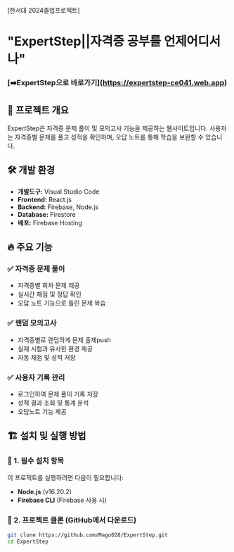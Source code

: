 [한서대 2024졸업프로젝트]
# "ExpertStep||자격증 공부를 언제어디서나"

### **[➡️ExpertStep으로 바로가기]**(https://expertstep-ce041.web.app)

## 📌 프로젝트 개요
ExpertStep은 자격증 문제 풀이 및 모의고사 기능을 제공하는 웹사이트입니다. 사용자는 자격증별 문제를 풀고 성적을 확인하며, 오답 노트를 통해 학습을 보완할 수 있습니다.

## 🛠 개발 환경
- **개발도구:** Visual Studio Code
- **Frontend:** React.js
- **Backend:** Firebase, Node.js
- **Database:** Firestore
- **배포:** Firebase Hosting

## 🔥 주요 기능
### ✅ 자격증 문제 풀이
- 자격증별 회차 문제 제공
- 실시간 채점 및 정답 확인
- 오답 노트 기능으로 틀린 문제 복습

### ✅ 랜덤 모의고사
- 자격증별로 랜덤하게 문제 출제push
- 실제 시험과 유사한 환경 제공
- 자동 채점 및 성적 저장

### ✅ 사용자 기록 관리
- 로그인하여 문제 풀이 기록 저장
- 성적 결과 조회 및 통계 분석
- 오답노트 기능 제공

## 🏗 설치 및 실행 방법

### 📌 1. 필수 설치 항목
이 프로젝트를 실행하려면 다음이 필요합니다:
- **Node.js** (v16.20.2)
- **Firebase CLI** (Firebase 사용 시)

### 📌 2. 프로젝트 클론 (GitHub에서 다운로드)
```sh
git clone https://github.com/Mago028/ExpertStep.git
cd ExpertStep
